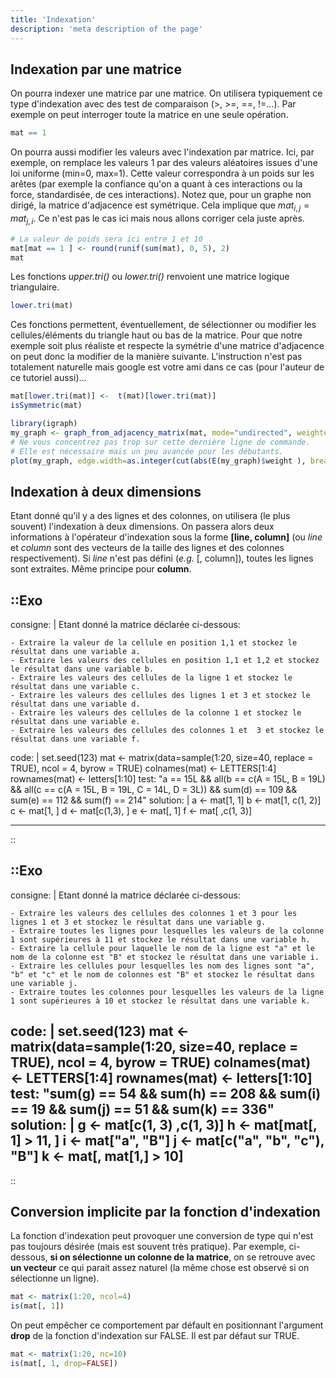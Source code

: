 ```yaml
---
title: 'Indexation'
description: 'meta description of the page'
---
```


## Indexation par une matrice

On pourra indexer une matrice par une matrice. On utilisera typiquement ce type d'indexation avec des test de comparaison (>, >=, ==, !=...). Par exemple on peut interroger toute la matrice en une seule opération.

```r
mat == 1
```

On pourra aussi modifier les valeurs avec l'indexation par matrice. Ici, par exemple, on remplace les valeurs 1 par des valeurs aléatoires issues d'une loi uniforme (min=0, max=1). Cette valeur correspondra à un poids sur les arêtes (par exemple la confiance qu'on a quant à ces interactions ou la force, standardisée, de ces interactions). Notez que, pour un graphe non dirigé, la matrice d'adjacence est symétrique. Cela implique que $mat_{i,j} = mat_{j,i}$. Ce n'est pas le cas ici mais nous allons corriger cela juste après.

```r
# La valeur de poids sera ici entre 1 et 10
mat[mat == 1 ] <- round(runif(sum(mat), 0, 5), 2)
mat
```

Les fonctions  *upper.tri()* ou *lower.tri()* renvoient une matrice logique triangulaire.

```r
lower.tri(mat)
```

Ces fonctions permettent, éventuellement, de sélectionner ou modifier les cellules/éléments du triangle haut ou bas de la matrice. Pour que notre exemple soit plus réaliste et respecte la symétrie d'une matrice d'adjacence on peut donc la modifier de la manière suivante. L'instruction n'est pas totalement naturelle mais google est votre ami dans ce cas (pour l'auteur de ce tutoriel aussi)...

```r
mat[lower.tri(mat)] <-  t(mat)[lower.tri(mat)]
isSymmetric(mat)
```

```r
library(igraph)
my_graph <- graph_from_adjacency_matrix(mat, mode="undirected", weighted=TRUE)
# Ne vous concentrez pas trop sur cette dernière ligne de commande.
# Elle est nécessaire mais un peu avancée pour les débutants.
plot(my_graph, edge.width=as.integer(cut(abs(E(my_graph)$weight ), breaks = 5)))
```

## Indexation à deux dimensions

Etant donné qu'il y a des lignes et des colonnes, on utilisera (le plus souvent) l'indexation à deux dimensions. On passera alors deux informations à l'opérateur d'indexation sous la forme **[line, column]** (ou *line* et *column* sont des vecteurs de la taille des lignes et des colonnes respectivement). Si *line* n'est pas défini (*e.g.*  [, column]), toutes les lignes sont extraites. Même principe pour **column**.

::Exo
---

consigne: |
    Etant donné la matrice déclarée ci-dessous:

    - Extraire la valeur de la cellule en position 1,1 et stockez le résultat dans une variable a. 
    - Extraire les valeurs des cellules en position 1,1 et 1,2 et stockez le résultat dans une variable b. 
    - Extraire les valeurs des cellules de la ligne 1 et stockez le résultat dans une variable c. 
    - Extraire les valeurs des cellules des lignes 1 et 3 et stockez le résultat dans une variable d. 
    - Extraire les valeurs des cellules de la colonne 1 et stockez le résultat dans une variable e. 
    - Extraire les valeurs des cellules des colonnes 1 et  3 et stockez le résultat dans une variable f. 
code: |
    set.seed(123)
    mat <- matrix(data=sample(1:20, size=40, replace = TRUE),
                ncol = 4,
                byrow = TRUE)
    colnames(mat) <- LETTERS[1:4]
    rownames(mat) <- letters[1:10]
test: "a == 15L && all(b == c(A = 15L, B = 19L) && all(c == c(A = 15L, B = 19L, C = 14L, D = 3L)) && sum(d) == 109 && sum(e) == 112 && sum(f) == 214"
solution: |
    a <- mat[1, 1]
    b <- mat[1, c(1, 2)]
    c <- mat[1, ]
    d <- mat[c(1,3), ]
    e <- mat[, 1]
    f <- mat[ ,c(1, 3)]

---
::

::Exo
---

consigne: |
    Etant donné la matrice déclarée ci-dessous:

    - Extraire les valeurs des cellules des colonnes 1 et 3 pour les lignes 1 et 3 et stockez le résultat dans une variable g. 
    - Extraire toutes les lignes pour lesquelles les valeurs de la colonne 1 sont supérieures à 11 et stockez le résultat dans une variable h. 
    - Extraire la cellule pour laquelle le nom de la ligne est "a" et le nom de la colonne est "B" et stockez le résultat dans une variable i. 
    - Extraire les cellules pour lesquelles les nom des lignes sont "a", "b" et "c" et le nom de colonnes est "B" et stockez le résultat dans une variable j. 
    - Extraire toutes les colonnes pour lesquelles les valeurs de la ligne 1 sont supérieures à 10 et stockez le résultat dans une variable k. 

code: |
    set.seed(123)
    mat <- matrix(data=sample(1:20, size=40, replace = TRUE),
                ncol = 4,
                byrow = TRUE)
    colnames(mat) <- LETTERS[1:4]
    rownames(mat) <- letters[1:10]
test: "sum(g) == 54 && sum(h) == 208 && sum(i) == 19 && sum(j) == 51 && sum(k) == 336"
solution: |
    g <- mat[c(1, 3) ,c(1, 3)]
    h <- mat[mat[, 1] > 11, ]
    i <- mat["a", "B"]
    j <- mat[c("a", "b", "c"), "B"]
    k <- mat[, mat[1,] > 10]
---

::

## Conversion implicite par la fonction d'indexation

La fonction d'indexation peut provoquer une conversion de type qui n'est pas toujours désirée (mais est souvent très pratique). Par exemple, ci-dessous, **si on sélectionne un colonne de la matrice**, on se retrouve avec **un vecteur** ce qui parait assez naturel (la même chose est observé si on sélectionne un ligne).

```r
mat <- matrix(1:20, ncol=4)
is(mat[, 1])
```

On peut empêcher ce comportement par défault en positionnant l'argument **drop** de la fonction d'indexation sur FALSE. Il est par défaut sur TRUE.

```r
mat <- matrix(1:20, nc=10)
is(mat[, 1, drop=FALSE])
```
